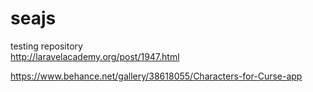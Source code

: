 # seajs 
testing repository  
http://laravelacademy.org/post/1947.html

https://www.behance.net/gallery/38618055/Characters-for-Curse-app

